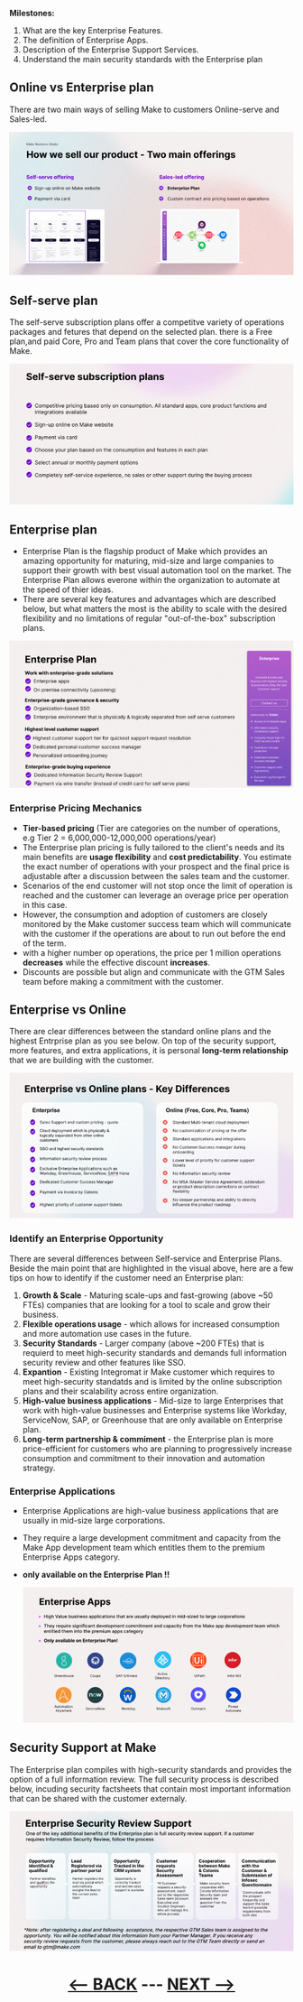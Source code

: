 
__Milestones:__

1. What are the key Enterprise Features.
2. The definition of Enterprise Apps.
3. Description of the Enterprise Support Services.
4. Understand the main security standards with the Enterprise plan

## Online vs Enterprise plan

There are two main ways of selling Make to customers Online-serve and Sales-led.

![Online vs Enterprise plan](/pic/online_vs_enterprise.gif)

## Self-serve plan

The self-serve subscription plans offer a competitve variety of operations packages and fetures that depend on the selected plan. there is a Free plan,and paid Core, Pro and Team plans that cover the core functionality of Make.

![Self-serve subscription plans](/pic/self_serve_plan.gif)

## Enterprise plan

  - Enterprise Plan is the flagship product of Make which provides an amazing opportunity for maturing, mid-size and large companies to support their growth with best visual automation tool on the market. The Enterprise Plan allows everone within the organization to automate at the speed of thier ideas.
  - There are several key features and advantages which are described below, but what matters the most is the ability to scale with the desired flexibility and no limitations of regular "out-of-the-box" subscription plans.

![Enterprise Plan](/pic/enterprise_plan.gif)

### Enterprise Pricing Mechanics

  - __Tier-based pricing__ (Tier are categories on the number of operations, e.g Tier 2 = 6,000,000-12,000,000 operations/year)
  - The Enterprise plan pricing is fully tailored to the client's needs and its main benefits are __usage flexibility__ and __cost predictability__. You estimate the exact number of operations with your prospect and the final price is adjustable after a discussion between the sales team and the customer.
  - Scenarios of the end customer will not stop once the limit of operation is reached and the customer can leverage an overage price per operation in this case.
  - However, the consumption and adoption of customers are closely monitored by the Make customer success team which will communicate with the customer if the operations are about to run out before the end of the term.
  - with a higher number op operations, the price per 1 million operations __decreases__ while the effective discount __increases__.
  - Discounts are possible but align and communicate with the GTM Sales team before making a commitment with the customer.

## Enterprise vs Online

There are clear differences between the standard online plans and the highest Entrprise plan as you see below. On top of the security support, more features, and extra applications, it is personal __long-term relationship__ that we are building with the customer.

![Enterprise vs Online](/pic/enterprise_vs_online_key_differences.gif)

### Identify an Enterprise Opportunity

There are several differences between Self-service and Enterprise Plans. Beside the main point that are highlighted in the visual above, here are a few tips on how to identify if the customer need an Enterprise plan:
  1. __Growth & Scale__ - Maturing scale-ups and fast-growing (above ~50 FTEs) companies that are looking for a tool to scale and grow their business.
  2. __Flexible operations usage__ - which allows for increased consumption and more automation use cases in the future.
  3. __Security Standards__ - Larger company (above ~200 FTEs) that is requierd to meet high-security standards and demands full information security review and other features like SSO.
  4. __Expantion__ - Existing Integromat ir Make customer which requires to meet high-security standatds and is limited by the online subscription plans and their scalability across entire organization.
  5. __High-value business applications__ - Mid-size to large Enterprises that work with high-value businesses and Enterprise systems like Workday, ServiceNow, SAP, or Greenhouse that are only available on Enterprise plan.
  6. __Long-term partnership & commiment__ - the Enterprise plan is more price-efficient for customers who are planning to progressively increase consumption and commitment to their innovation and automation strategy.

### Enterprise Applications

  - Enterprise Applications are high-value business applications that are usually in mid-size large corporations.
  - They require a large development commitment and capacity from the Make App development team which entitles them to the premium Enterprise Apps category.
  - __only available on the Enterprise Plan !!__

    ![only available on the Enterprise Plan](/pic/enterprise_apps.gif)
    
## Security Support at Make

The Enterprise plan compiles with high-security standards and provides the option of a full information review. The full security process is described below, incuding security factsheets that contain most important information that can be shared with the customer externaly.

 ![Security](/pic/enterprise_security_review_support.gif)


<div align="center">

# [<-- BACK](product_offering.md) --- [NEXT -->](enterprise_customers.md)
</div>

